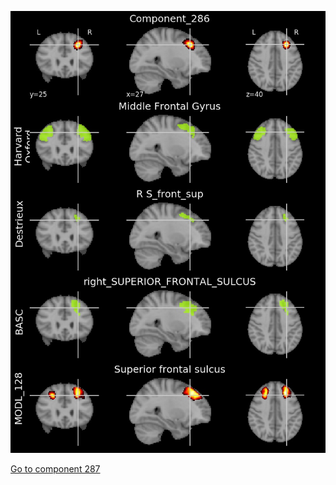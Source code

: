 


![286](preliminary/286.jpg "Component 286")

[Go to component 287](https://parietal-inria.github.io/MODL_atlas/1024/287 "Component 287")